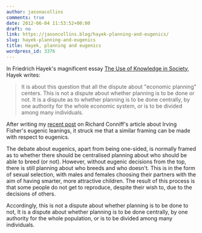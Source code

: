 ```yaml
---
author: jasonacollins
comments: true
date: 2012-06-04 11:53:52+00:00
draft: no
link: https://jasoncollins.blog/hayek-planning-and-eugenics/
slug: hayek-planning-and-eugenics
title: Hayek, planning and eugenics
wordpress_id: 3376
---
```


In Friedrich Hayek's magnificent essay [The Use of Knowledge in Society](http://www.econlib.org/library/Essays/hykKnw1.html), Hayek writes:


<blockquote>It is about this question that all the dispute about "economic planning" centers. This is not a dispute about whether planning is to be done or not. It is a dispute as to whether planning is to be done centrally, by one authority for the whole economic system, or is to be divided among many individuals.</blockquote>


After writing my [recent post](https://jasoncollins.blog/eugenics-and-regression-to-the-mean/) on Richard Conniff's article about Irving Fisher's eugenic leanings, it struck me that a similar framing can be made with respect to eugenics.

The debate about eugenics, apart from being one-sided, is normally framed as to whether there should be centralised planning about who should be able to breed (or not). However, without eugenic decisions from the top, there is still planning about who breeds and who doesn't. This is in the form of sexual selection, with males and females choosing their partners with the aim of having smarter, more attractive children. The result of this process is that some people do not get to reproduce, despite their wish to, due to the decisions of others.

Accordingly, this is not a dispute about whether planning is to be done to not, It is a dispute about whether planning is to be done centrally, by one authority for the whole population, or is to be divided among many individuals.
